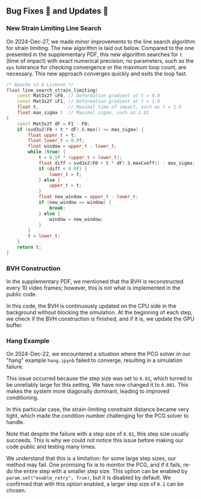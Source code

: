 ## Bug Fixes 🐞 and Updates 🔄

### New Strain Limiting Line Search

On 2024-Dec-27, we made minor improvements to the line search algorithm for strain limiting.
The new algorithm is laid out below.
Compared to the one presented in the supplementary PDF, this new algorithm searches for `t` (time of impact) with exact numerical precision; no parameters, such as the `eps` tolerance for checking convergence or the maximum loop count, are necessary.
This new approach converges quickly and exits the loop fast.

```c++
/* Apache v2.0 License */
float line_search_strain_limiting(
    const Mat3x2f &F0, // Deformation gradient at t = 0.0
    const Mat3x2f &F1, // Deformation gradient at t = 1.0
    float t,           // Maximal time of impact, such as t = 1.0
    float max_sigma )  // Maximal sigma, such as 1.01
{
    const Mat3x2f dF = F1 - F0;
    if (svd3x2(F0 + t * dF).S.max() >= max_sigma) {
        float upper_t = t;
        float lower_t = 0.0f;
        float window = upper_t - lower_t;
        while (true) {
            t = 0.5f * (upper_t + lower_t);
            float diff = svd3x2(F0 + t * dF).S.maxCoeff() - max_sigma;
            if (diff < 0.0f) {
                lower_t = t;
            } else {
                upper_t = t;
            }
            float new_window = upper_t - lower_t;
            if (new_window == window) {
                break;
            } else {
                window = new_window;
            }
        }
        t = lower_t;
    }
    return t;
}
```

### BVH Construction

In the supplementary PDF, we mentioned that the BVH is reconstructed every 10 video frames; however, this is not what is implemented in the public code.

In this code, the BVH is continuously updated on the CPU side in the background without blocking the simulation. At the beginning of each step, we check if the BVH construction is finished, and if it is, we update the GPU buffer.

### Hang Example

On 2024-Dec-22, we encountered a situation where the PCG solver in our "hang" example `hang.ipynb` failed to converge, resulting in a simulation failure.

This issue occurred because the step size was set to `0.01`, which turned to be unreliably large for this setting.
We have now changed it to `0.001`.
This makes the system more diagonally dominant, leading to improved conditioning.

In this particular case, the strain-limiting constraint distance became very tight, which made the condition number challenging for the PCG solver to handle.

Note that despite the failure with a step size of `0.01`, this step size usually succeeds.
This is why we could not notice this issue before making our code public and testing many times.

We understand that this is a limitation: for some large step sizes, our method may fail.
One promising fix is to monitor the PCG, and if it fails, re-do the entire step with a smaller step size.
This option can be enabled by `param.set("enable_retry", True)`, but it is disabled by default.
We confirmed that with this option enabled, a larger step size of `0.1` can be chosen.